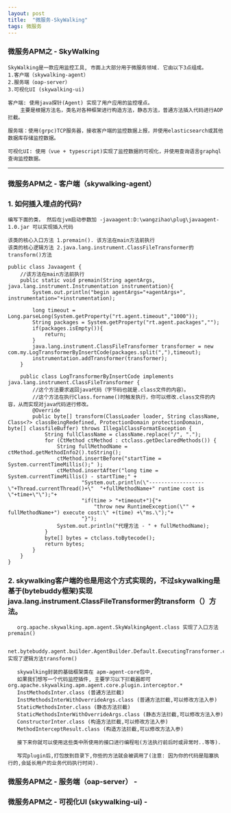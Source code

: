 ```yaml
---
layout: post
title:  "微服务-SkyWalking"
tags: 微服务
---
```



### 微服务APM之 - SkyWalking
    
    SkyWalking是一款应用监控工具, 市面上大部分用于微服务领域. 它由以下3点组成。
    1.客户端（skywalking-agent）
    2.服务端（oap-server）
    3.可视化UI (skywalking-ui)
    
    客户端: 使用java探针(Agent) 实现了用户应用的监控埋点。
        主要是根据方法名，类名对各种框架进行构造方法，静态方法，普通方法插入代码进行AOP拦截。
        
    服务端：使用(grpc)TCP服务器，接收客户端的监控数据上报，并使用elasticsearch或其他数据库存储监控数据。
    
    可视化UI: 使用（vue + typescript)实现了监控数据的可视化，并使用查询语言graphql查询监控数据。

---

### 微服务APM之 - 客户端（skywalking-agent）

### 1. 如何插入埋点的代码? 

    编写下面的类， 然后在jvm启动参数加 -javaagent:D:\wangzihao\plug\javaagent-1.0.jar 可以实现插入代码
    
    该类的核心入口方法 1.premain(). 该方法在main方法前执行
    该类的核心逻辑方法 2.java.lang.instrument.ClassFileTransformer的transform()方法
    
    public class Javaagent {
        //该方法在main方法前执行
        public static void premain(String agentArgs, java.lang.instrument.Instrumentation instrumentation){
            System.out.println("begin agentArgs="+agentArgs+", instrumentation="+instrumentation);
    
            long timeout = Long.parseLong(System.getProperty("rt.agent.timeout","1000"));
            String packages = System.getProperty("rt.agent.packages","");
            if(packages.isEmpty()){
                return;
            }
            java.lang.instrument.ClassFileTransformer transformer = new com.my.LogTransformerByInsertCode(packages.split(","),timeout);
            instrumentation.addTransformer(transformer);
        }
        
        public class LogTransformerByInsertCode implements java.lang.instrument.ClassFileTransformer {
            //这个方法要求返回java代码（字节码也就是.class文件的内容）。 
            //这个方法在执行Class.forname()时触发执行，你可以修改.class文件的内容，从而实现对java代码进行修改。
            @Override
            public byte[] transform(ClassLoader loader, String className, Class<?> classBeingRedefined, ProtectionDomain protectionDomain, byte[] classfileBuffer) throws IllegalClassFormatException {
                String fullClassName = className.replace("/", ".");
                for (CtMethod ctMethod : ctclass.getDeclaredMethods()) {
                    String fullMethodName = ctMethod.getMethodInfo2().toString();
                    ctMethod.insertBefore("startTime = System.currentTimeMillis();" );
                    ctMethod.insertAfter("long time = System.currentTimeMillis() - startTime;" +
                            "System.out.println(\"------------------\"+Thread.currentThread()+\"  "+fullMethodName+" runtime cost is \"+time+\"\");"+
                            "if(time > "+timeout+"){"+
                                "throw new RuntimeException(\"" + fullMethodName+") execute cost:\" +(time) +\"ms.\");"+
                            "}");
                    System.out.println("代理方法 - " + fullMethodName);
                }
                byte[] bytes = ctclass.toBytecode();
                return bytes;
            }
        }
    }
    
    
### 2. skywalking客户端的也是用这个方式实现的，不过skywalking是基于(bytebuddy框架)实现java.lang.instrument.ClassFileTransformer的transform（）方法。

       org.apache.skywalking.apm.agent.SkyWalkingAgent.class 实现了入口方法premain()
       
       net.bytebuddy.agent.builder.AgentBuilder.Default.ExecutingTransformer.class 实现了逻辑方法transform()
        
       skywalking封装的基础框架类在 apm-agent-core包中, 
       如果我们想写一个代码监控插件, 主要学习以下拦截器即可org.apache.skywalking.apm.agent.core.plugin.interceptor.*
       InstMethodsInter.class (普通方法拦截)
       InstMethodsInterWithOverrideArgs.class (普通方法拦截,可以修改方法入参)
       StaticMethodsInter.class (静态方法拦截)
       StaticMethodsInterWithOverrideArgs.class (静态方法拦截,可以修改方法入参)
       ConstructorInter.class (构造方法拦截,可以修改方法入参)
       MethodInterceptResult.class (构造方法拦截,可以修改方法入参)
       
       接下来你就可以使用这些类中所使用的接口进行编程啦(方法执行前后时或异常时..等等).
       
       写完plugin后,打包放到目录下,你些的方法就会被调用了(注意: 因为你的代码是阻塞执行的,会延长用户的业务代码执行时间). 


### 微服务APM之 - 服务端（oap-server） - 


### 微服务APM之 - 可视化UI (skywalking-ui) - 
